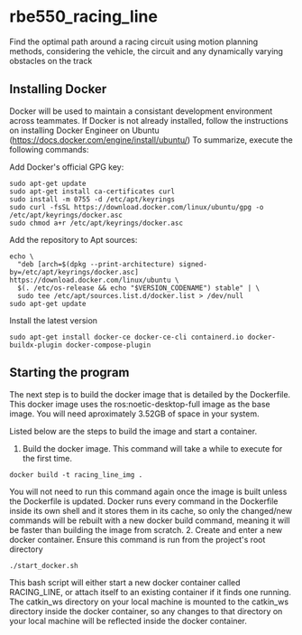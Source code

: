 # rbe550_racing_line
Find the optimal path around a racing circuit using motion planning methods, considering the vehicle, the circuit and any dynamically varying obstacles on the track

## Installing Docker
Docker will be used to maintain a consistant development environment across teammates. If Docker is not already installed, follow the instructions on installing Docker Engineer on Ubuntu (https://docs.docker.com/engine/install/ubuntu/)
To summarize, execute the following commands:

Add Docker's official GPG key:
```
sudo apt-get update
sudo apt-get install ca-certificates curl
sudo install -m 0755 -d /etc/apt/keyrings
sudo curl -fsSL https://download.docker.com/linux/ubuntu/gpg -o /etc/apt/keyrings/docker.asc
sudo chmod a+r /etc/apt/keyrings/docker.asc
```
Add the repository to Apt sources:
```
echo \
  "deb [arch=$(dpkg --print-architecture) signed-by=/etc/apt/keyrings/docker.asc] https://download.docker.com/linux/ubuntu \
  $(. /etc/os-release && echo "$VERSION_CODENAME") stable" | \
  sudo tee /etc/apt/sources.list.d/docker.list > /dev/null
sudo apt-get update
```
Install the latest version
```
sudo apt-get install docker-ce docker-ce-cli containerd.io docker-buildx-plugin docker-compose-plugin
```
## Starting the program
The next step is to build the docker image that is detailed by the Dockerfile. This docker image uses the ros:noetic-desktop-full image as the base image. You will need aproximately 3.52GB of space in your system.

Listed below are the steps to build the image and start a container.

1. Build the docker image. This command will take a while to execute for the first time.
```
docker build -t racing_line_img .
```
You will not need to run this command again once the image is built unless the Dockerfile is updated. Docker runs every command in the Dockerfile inside its own shell and it stores them in its cache, so only the changed/new commands will be rebuilt with a new docker build command, meaning it will be faster than building the image from scratch.
2. Create and enter a new docker container. Ensure this command is run from the project's root directory
```
./start_docker.sh
```
This bash script will either start a new docker container called RACING_LINE, or attach itself to an existing container if it finds one running. The catkin_ws directory on your local machine is mounted to the catkin_ws directory inside the docker container, so any changes to that directory on your local machine will be reflected inside the docker container.
